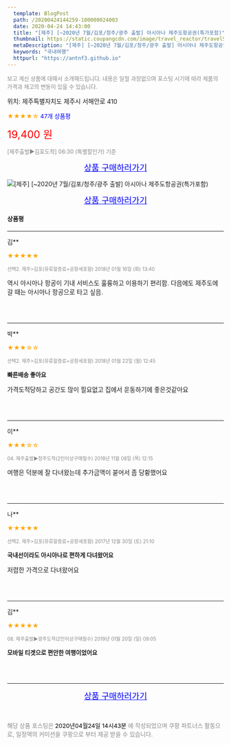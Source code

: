 ```yaml
---
  template: BlogPost
  path: /20200424144259-100000024003
  date: 2020-04-24 14:43:00
  title: "[제주] [~2020년 7월/김포/청주/광주 출발] 아시아나 제주도항공권(특가포함)"
  thumbnail: https://static.coupangcdn.com/image/travel_reactor/travelSeller/common/A00071512/ab5a230c-2e41-4578-91cf-960cf7fde029.jpg
  metaDescription: "[제주] [~2020년 7월/김포/청주/광주 출발] 아시아나 제주도항공권(특가포함),국내여행"
  keywords: "국내여행"
  httpurl: "https://antnf3.github.io"
---
```

  
<span style="color: #888;font-size:0.8rem">보고 계신 상품에 대해서 소개해드립니다.
내용은 일절 과장없으며 포스팅 시기에 따라 제품의 가격과 재고의 변동이 있을 수 있습니다.</span>
  
<span style="font-size: 0.9rem;">위치: 제주특별자치도 제주시 서해안로 410 </span>
  
<span style="color: orange;">★★★★☆</span> <span style="color: blue;font-size: 0.85rem;">47개 상품평</span>
  
<span style="color: red;font-size: 1.5rem;">19,400 원</span>
  
<span style="color: #888;font-size:0.8rem">[제주출발▶김포도착] 06:30 (특별할인가) 기준</span>



<p align="center"><a href="http://me2.do/GqHxuQb7" style="font-size: 1.2rem; color: blue;">상품 구매하러가기</a></p>

![[제주] [~2020년 7월/김포/청주/광주 출발] 아시아나 제주도항공권(특가포함)](https://image15.coupangcdn.com/image/travelSeller/common/A00071512/62ae5669-1ce1-4de5-a661-1c1a548e9a4f.jpg)

<p align="center"><a href="http://me2.do/GqHxuQb7" style="font-size: 1.2rem; color: blue;">상품 구매하러가기</a></p>

#### 상품평
  
---
  
김**
    
<span style="color: orange;">★★★★★</span>
    
<span style="color: #888;font-size:0.7rem">선택2. 제주>김포(유류할증료+공항세포함) 2018년 01월 16일 (화) 13:40</span>
    

    
<span style="font-size: 0.9rem;">역시 아시아나 항공이 기내 서비스도 훌륭하고 이용하기 편리함.
다음에도 제주도에 갈 때는 아시아나 항공으로 타고 싶음.</span>
    
<br>
<br>

---
  
박**
    
<span style="color: orange;">★★★☆☆</span>
    
<span style="color: #888;font-size:0.7rem">선택2. 제주>김포(유류할증료+공항세포함) 2018년 01월 22일 (월) 12:45</span>
    
<span style="font-size:0.85rem">**빠른배송  좋아요**</span>
    
<span style="font-size: 0.9rem;">가격도적당하고   공간도 많이 필요없고
집에서 운동하기에  좋은것같아요</span>
    
<br>
<br>

---
  
이**
    
<span style="color: orange;">★★★☆☆</span>
    
<span style="color: #888;font-size:0.7rem">04. 제주출발▶청주도착(2인이상구매필수) 2018년 11월 08일 (목) 12:15</span>
    

    
<span style="font-size: 0.9rem;">여행은 덕분에 잘 다녀왔는데 추가금액이 붙어서 좀 당황했어요</span>
    
<br>
<br>

---
  
나**
    
<span style="color: orange;">★★★★★</span>
    
<span style="color: #888;font-size:0.7rem">선택2. 제주>김포(유류할증료+공항세포함) 2017년 12월 30일 (토)  21:10</span>
    
<span style="font-size:0.85rem">**국내선이라도 아시아나로 편하게 다녀왔어요**</span>
    
<span style="font-size: 0.9rem;">저렴한 가격으로 다녀왔어요</span>
    
<br>
<br>

---
  
김**
    
<span style="color: orange;">★★★★★</span>
    
<span style="color: #888;font-size:0.7rem">08. 제주출발▶광주도착(2인이상구매필수) 2019년 01월 20일 (일)  09:05</span>
    
<span style="font-size:0.85rem">**모바일 티겟으로  편안한 여행이었어요**</span>
    

    
<br>
<br>


  
---
  
<p align="center"><a href="http://me2.do/GqHxuQb7" style="font-size: 1.2rem; color: blue;">상품 구매하러가기</a></p>
  
<br>
  
<span style="font-size: 0.85rem; color: #888;">해당 상품 포스팅은 <span style="color: #000;"> 2020년04월24일 14시43분 </span> 에 작성되었으며 쿠팡 파트너스 활동으로, 일정액의 커미션을 쿠팡으로 부터 제공 받을 수 있습니다.</span>
